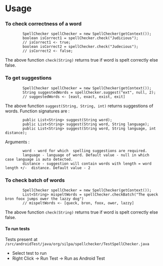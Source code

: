 Usage
=====

### To check correctness of a word 

```
        SpellChecker spellChecker = new SpellChecker(getContext());
        boolean isCorrect1 = spellChecker.check("Judicious");
        // isCorrect1 <- true;
        boolean isCorrect2 = spellChecker.check("Judecious");
        // isCorrect2 <- false;

```

The above function `check(String)` returns true if word is spelt correctly else false.


### To get suggestions

```
        SpellChecker spellChecker = new SpellChecker(getContext());
        String suggestedWords = spellChecker.suggest("ext", null, 2);
        // suggestedWords <- [east, exact, exist, exit]

```

The above function `suggest(String, String, int)` returns suggestions of words. Function signatures are :

```
        public List<String> suggest(String word); 
        public List<String> suggest(String word, String language);
        public List<String> suggest(String word, String language, int distance);

```

Arguments :

```
        word - word for which  spelling suggestions are required.
        language - language of word. Default value - null in which case language is auto detected.
        distance - suggestion will contain words with length = word length +/-  distance. Default value - 2

```

### To check batch of words 

```
        SpellChecker spellChecker = new SpellChecker(getContext());
        List<String> mispeltWords = spellChecker.checkBatch("The queck bron foox jumps ower the lazzy dog")
        // mispeltWords <- [queck, bron, foox, ower, lazzy]

```

The above function `check(String)` returns true if word is spelt correctly else false.


#### To run tests
Tests present at `/src/androidTest/java/org/silpa/spellchecker/TestSpellChecker.java`

  - Select test to run
  - Right Click -> Run Test -> Run as Android Test

